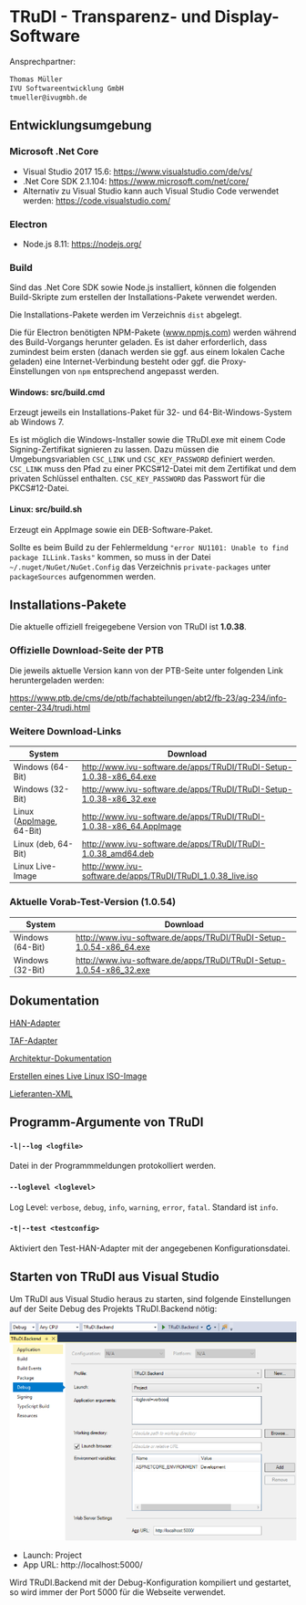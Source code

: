 ﻿# TRuDI - Transparenz- und Display-Software

Ansprechpartner:

	Thomas Müller
	IVU Softwareentwicklung GmbH
	tmueller@ivugmbh.de

## Entwicklungsumgebung

### Microsoft .Net Core

- Visual Studio 2017 15.6: https://www.visualstudio.com/de/vs/
- .Net Core SDK 2.1.104: https://www.microsoft.com/net/core/
- Alternativ zu Visual Studio kann auch Visual Studio Code verwendet werden: https://code.visualstudio.com/

### Electron

- Node.js 8.11: https://nodejs.org/

### Build

Sind das .Net Core SDK sowie Node.js installiert, können die folgenden Build-Skripte zum erstellen der Installations-Pakete verwendet werden.

Die Installations-Pakete werden im Verzeichnis ``dist`` abgelegt. 

Die für Electron benötigten NPM-Pakete (www.npmjs.com) werden während des Build-Vorgangs herunter geladen. 
Es ist daher erforderlich, dass zumindest beim ersten (danach werden sie ggf. aus einem lokalen Cache geladen) 
eine Internet-Verbindung besteht oder ggf. die Proxy-Einstellungen von ``npm`` entsprechend angepasst werden.

#### Windows: src/build.cmd 
  
Erzeugt jeweils ein Installations-Paket für 32- und 64-Bit-Windows-System ab Windows 7.

Es ist möglich die Windows-Installer sowie die TRuDI.exe mit einem Code Signing-Zertifikat 
signieren zu lassen. Dazu müssen die Umgebungsvariablen ``CSC_LINK`` und ``CSC_KEY_PASSWORD`` definiert 
werden. ``CSC_LINK`` muss den Pfad zu einer PKCS#12-Datei mit dem Zertifikat und dem privaten Schlüssel enthalten.
``CSC_KEY_PASSWORD`` das Passwort für die PKCS#12-Datei.

#### Linux: src/build.sh

Erzeugt ein AppImage sowie ein DEB-Software-Paket.

Sollte es beim Build zu der Fehlermeldung ``"error NU1101: Unable to find package ILLink.Tasks"`` kommen, 
so muss in der Datei ``~/.nuget/NuGet/NuGet.Config`` das Verzeichnis ``private-packages`` 
unter ``packageSources`` aufgenommen werden.

## Installations-Pakete

Die aktuelle offiziell freigegebene Version von TRuDI ist **1.0.38**.

### Offizielle Download-Seite der PTB

Die jeweils aktuelle Version kann von der PTB-Seite unter folgenden Link heruntergeladen werden:

https://www.ptb.de/cms/de/ptb/fachabteilungen/abt2/fb-23/ag-234/info-center-234/trudi.html

### Weitere Download-Links

System           | Download
---              | ---
Windows (64-Bit) | http://www.ivu-software.de/apps/TRuDI/TRuDI-Setup-1.0.38-x86_64.exe
Windows (32-Bit) | http://www.ivu-software.de/apps/TRuDI/TRuDI-Setup-1.0.38-x86_32.exe
Linux ([AppImage](https://de.wikipedia.org/wiki/AppImage), 64-Bit) | http://www.ivu-software.de/apps/TRuDI/TRuDI-1.0.38-x86_64.AppImage
Linux (deb, 64-Bit) | http://www.ivu-software.de/apps/TRuDI/TRuDI-1.0.38_amd64.deb
Linux Live-Image | http://www.ivu-software.de/apps/TRuDI/TRuDI_1.0.38_live.iso

### Aktuelle Vorab-Test-Version (1.0.54)

System           | Download
---              | ---
Windows (64-Bit) | http://www.ivu-software.de/apps/TRuDI/TRuDI-Setup-1.0.54-x86_64.exe
Windows (32-Bit) | http://www.ivu-software.de/apps/TRuDI/TRuDI-Setup-1.0.54-x86_32.exe

## Dokumentation

[HAN-Adapter](doc/han-adapter.md)

[TAF-Adapter](doc/taf-adapter.md)

[Architektur-Dokumentation](doc/architecture-documentation.md)

[Erstellen eines Live Linux ISO-Image](doc/linux-live-image.md)

[Lieferanten-XML](doc/if_lieferant.md)

## Programm-Argumente von TRuDI

#### ``-l|--log <logfile>``

Datei in der Programmmeldungen protokolliert werden.

#### ``--loglevel <loglevel>``

Log Level: ``verbose``, ``debug``, ``info``, ``warning``, ``error``, ``fatal``. Standard ist ``info``.

#### ``-t|--test <testconfig>``

Aktiviert den Test-HAN-Adapter mit der angegebenen Konfigurationsdatei.


## Starten von TRuDI aus Visual Studio

Um TRuDI aus Visual Studio heraus zu starten, sind folgende Einstellungen auf der Seite Debug des Projekts TRuDI.Backend nötig:

![Debug-Einstellungen](doc/Images/Debug-Settings_VS2017.png)

- Launch: Project
- App URL: http://localhost:5000/

Wird TRuDI.Backend mit der Debug-Konfiguration kompiliert und gestartet, so wird immer der Port 5000 für die Webseite verwendet.
